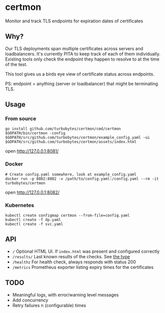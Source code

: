 # certmon
Monitor and track TLS endpoints for expiration dates of certificates

## Why?

Our TLS deployments span multiple certificates across servers and loadbalancers. It's currently PITA to keep track of each of them individually. Existing tools only check the endpoint they happen to resolve to at the time of the test.

This tool gives us a birds eye view of certificate status across endpoints.

PS: endpoint = anything (server or loadbalancer) that might be terminating TLS.

## Usage

### From source

```
go install github.com/turbobytes/certmon/cmd/certmon
$GOPATH/bin/certmon -config $GOPATH/src/github.com/turbobytes/certmon/example_config.yaml -ui $GOPATH/src/github.com/turbobytes/certmon/assets/index.html
```

open http://127.0.0.1:8081/

### Docker

```
# Create config.yaml somewhere, look at example_config.yaml
docker run -p 8082:8082 -v /path/to/config.yaml:/config.yaml --rm -it turbobytes/certmon
```

open http://127.0.0.1:8082/

### Kubernetes

```
kubectl create configmap certmon --from-file=config.yaml
kubectl create -f dp.yaml
kubectl create -f svc.yaml
```

## API

- `/` Optional HTML UI. If `index.html` was present and configured correctly
- `/results/` Last known results of the checks. See [the type](https://godoc.org/github.com/turbobytes/certmon/pkg/certmon#Results)
- `/healthz` For health check, always responds with status 200
- `/metrics` Prometheus exporter listing expiry times for the certificates

## TODO

- Meaningful logs, with error/warning level messages
- Add concurrency
- Retry failures n (configurable) times
